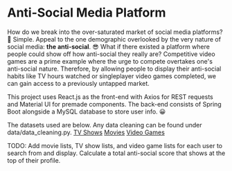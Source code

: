 # Anti-Social Media Platform

How do we break into the over-saturated market of social media platforms? :thinking: Simple. Appeal to the one demographic overlooked by the very nature of social media: **the anti-social**. :sunglasses: What if there existed a platform where people could show off how anti-social they really are? Competitive video games are a prime example where the urge to compete overtakes one's anti-social nature. Therefore, by allowing people to display their anti-social habits like TV hours watched or singleplayer video games completed, we can gain access to a previously untapped market.

This project uses React.js as the front-end with Axios for REST requests and Material UI for premade components. The back-end consists of Spring Boot alongside a MySQL database to store user info. :grinning:

The datasets used are below. Any data cleaning can be found under data/data_cleaning.py.
[TV Shows](https://www.kaggle.com/datasets/jackjaehwankim/top-100-tv-shows)
[Movies](https://gist.github.com/stungeye/a3af50385215b758637e73eaacac93a3)
[Video Games](https://corgis-edu.github.io/corgis/csv/video_games/)

TODO: Add movie lists, TV show lists, and video game lists for each user to search from and display. Calculate a total anti-social score that shows at the top of their profile. 
